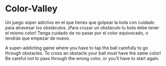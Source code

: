 # Color-Valley

Un juego súper adictivo en el que tienes que golpear la bola con cuidado para atravesar los obstáculos. ¡Para cruzar un obstáculo tu bola debe tener el mismo color! Tenga cuidado de no pasar por el color equivocado, o tendrás que empezar de nuevo.

A super-addicting game where you have to tap the ball carefully to go through obstacles. To cross an obstacle your ball must have the same color! Be careful not to pass through the wrong color, or you’ll have to start again.

